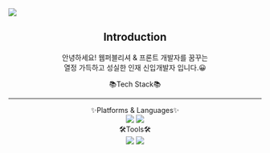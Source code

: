 <img src="https://capsule-render.vercel.app/api?type=waving&color=auto&height=200&section=header&text=mydiary&fontSize=90" />

<div style="text-align:center">
<h2>Introduction</h2>
<p>안녕하세요! 웹퍼블리셔 & 프론트 개발자를 꿈꾸는 </br> 
열정 가득하고  성실한 인재 신입개발자  입니다.😀
</p>

<div>📚Tech Stack📚</div>
<hr>
<div>✨Platforms & Languages✨</div>
<div align="center">
	<img src="https://img.shields.io/badge/HTML5-E34F26?style=flat&logo=HTML5&logoColor=white" />
	<img src="https://img.shields.io/badge/CSS3-1572B6?style=flat&logo=CSS3&logoColor=white" />
	

	

<div>🛠Tools🛠</div>
 <img src="https://img.shields.io/badge/VisualStudioCode-007ACC?style=flat&logo=VisualStudioCode&logoColor=white"/>
  <img src="https://img.shields.io/badge/githup-181717?style=flat&logo=githup&logoColor=white"/>
  
</div>
